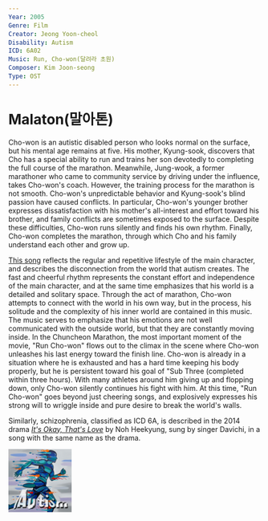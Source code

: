 ```yaml
---
Year: 2005
Genre: Film
Creator: Jeong Yoon-cheol
Disability: Autism
ICD: 6A02
Music: Run, Cho-won(달려라 초원)
Composer: Kim Joon-seong
Type: OST
---
```


# Malaton(말아톤)

Cho-won is an autistic disabled person who looks normal on the surface, but his mental age remains at five. His mother, Kyung-sook, discovers that Cho has a special ability to run and trains her son devotedly to completing the full course of the marathon. Meanwhile, Jung-wook, a former marathoner who came to community service by driving under the influence, takes Cho-won's coach. However, the training process for the marathon is not smooth. Cho-won's unpredictable behavior and Kyung-sook's blind passion have caused conflicts. In particular, Cho-won's younger brother expresses dissatisfaction with his mother's all-interest and effort toward his brother, and family conflicts are sometimes exposed to the surface. Despite these difficulties, Cho-won runs silently and finds his own rhythm. Finally, Cho-won completes the marathon, through which Cho and his family understand each other and grow up.

[This song](https://www.youtube.com/watch?v=6nM9hL95LzA) reflects the regular and repetitive lifestyle of the main character, and describes the disconnection from the world that autism creates. The fast and cheerful rhythm represents the constant effort and independence of the main character, and at the same time emphasizes that his world is a detailed and solitary space. Through the act of marathon, Cho-won attempts to connect with the world in his own way, but in the process, his solitude and the complexity of his inner world are contained in this music. The music serves to emphasize that his emotions are not well communicated with the outside world, but that they are constantly moving inside. In the Chuncheon Marathon, the most important moment of the movie, "Run Cho-won" flows out to the climax in the scene where Cho-won unleashes his last energy toward the finish line. Cho-won is already in a situation where he is exhausted and has a hard time keeping his body properly, but he is persistent toward his goal of "Sub Three (completed within three hours). With many athletes around him giving up and flopping down, only Cho-won silently continues his fight with him. At this time, "Run Cho-won" goes beyond just cheering songs, and explosively expresses his strong will to wriggle inside and pure desire to break the world's walls.

Similarly, schizophrenia, classified as ICD 6A, is described in the 2014 drama [*It's Okay, That's Love*](do_gwanwoo.md) by Noh Heekyung, sung by singer Davichi, in a song with the same name as the drama.

<img src="./kim_taehyeong_img.png" alt="The image depicting Autism" style="width:25%;" />
